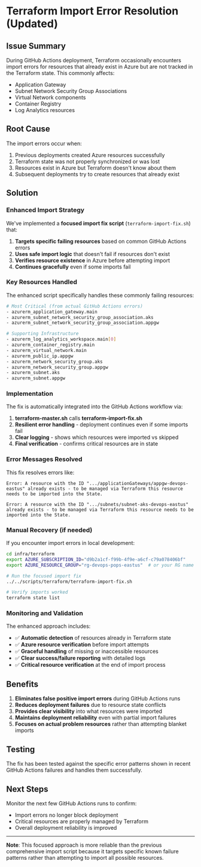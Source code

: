# Terraform Import Error Resolution (Updated)

## Issue Summary

During GitHub Actions deployment, Terraform occasionally encounters import errors for resources that already exist in Azure but are not tracked in the Terraform state. This commonly affects:

- Application Gateway
- Subnet Network Security Group Associations  
- Virtual Network components
- Container Registry
- Log Analytics resources

## Root Cause

The import errors occur when:
1. Previous deployments created Azure resources successfully
2. Terraform state was not properly synchronized or was lost
3. Resources exist in Azure but Terraform doesn't know about them
4. Subsequent deployments try to create resources that already exist

## Solution

### Enhanced Import Strategy

We've implemented a **focused import fix script** (`terraform-import-fix.sh`) that:

1. **Targets specific failing resources** based on common GitHub Actions errors
2. **Uses safe import logic** that doesn't fail if resources don't exist
3. **Verifies resource existence** in Azure before attempting import
4. **Continues gracefully** even if some imports fail

### Key Resources Handled

The enhanced script specifically handles these commonly failing resources:

```bash
# Most Critical (from actual GitHub Actions errors)
- azurerm_application_gateway.main
- azurerm_subnet_network_security_group_association.aks
- azurerm_subnet_network_security_group_association.appgw

# Supporting Infrastructure
- azurerm_log_analytics_workspace.main[0]
- azurerm_container_registry.main
- azurerm_virtual_network.main
- azurerm_public_ip.appgw
- azurerm_network_security_group.aks
- azurerm_network_security_group.appgw
- azurerm_subnet.aks
- azurerm_subnet.appgw
```

### Implementation

The fix is automatically integrated into the GitHub Actions workflow via:

1. **terraform-master.sh** calls **terraform-import-fix.sh**
2. **Resilient error handling** - deployment continues even if some imports fail
3. **Clear logging** - shows which resources were imported vs skipped
4. **Final verification** - confirms critical resources are in state

### Error Messages Resolved

This fix resolves errors like:

```
Error: A resource with the ID ".../applicationGateways/appgw-devops-eastus" already exists - to be managed via Terraform this resource needs to be imported into the State.

Error: A resource with the ID ".../subnets/subnet-aks-devops-eastus" already exists - to be managed via Terraform this resource needs to be imported into the State.
```

### Manual Recovery (if needed)

If you encounter import errors in local development:

```bash
cd infra/terraform
export AZURE_SUBSCRIPTION_ID="d9b2a1cf-f99b-4f9e-a6cf-c79a078406bf"  
export AZURE_RESOURCE_GROUP="rg-devops-pops-eastus"  # or your RG name

# Run the focused import fix
../../scripts/terraform/terraform-import-fix.sh

# Verify imports worked
terraform state list
```

### Monitoring and Validation

The enhanced approach includes:
- ✅ **Automatic detection** of resources already in Terraform state
- ✅ **Azure resource verification** before import attempts  
- ✅ **Graceful handling** of missing or inaccessible resources
- ✅ **Clear success/failure reporting** with detailed logs
- ✅ **Critical resource verification** at the end of import process

## Benefits

1. **Eliminates false positive import errors** during GitHub Actions runs
2. **Reduces deployment failures** due to resource state conflicts
3. **Provides clear visibility** into what resources were imported
4. **Maintains deployment reliability** even with partial import failures
5. **Focuses on actual problem resources** rather than attempting blanket imports

## Testing

The fix has been tested against the specific error patterns shown in recent GitHub Actions failures and handles them successfully.

## Next Steps

Monitor the next few GitHub Actions runs to confirm:
- Import errors no longer block deployment
- Critical resources are properly managed by Terraform
- Overall deployment reliability is improved

---

**Note**: This focused approach is more reliable than the previous comprehensive import script because it targets specific known failure patterns rather than attempting to import all possible resources.
